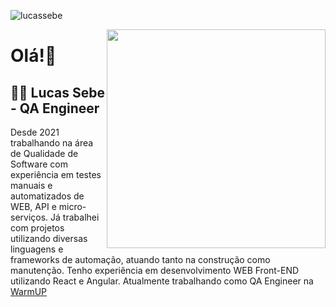 <p align="left"> <img src="https://komarev.com/ghpvc/?username=lucassebe&label=Profile%20views&color=0e75b6&style=flat" alt="lucassebe" /> </p>

<img align="right" width="350" src="https://dkrn4sk0rn31v.cloudfront.net/uploads/2019/04/14232157/capa-produtividade-400x280.png"/>

# Olá!👋
## 👩‍💻 Lucas Sebe - QA Engineer

Desde 2021 trabalhando na área de Qualidade de Software com experiência em testes manuais e automatizados de WEB, API e micro-serviços. 
Já trabalhei com projetos utilizando diversas linguagens e frameworks de automação, atuando tanto na construção como manutenção. 
Tenho experiência em desenvolvimento WEB Front-END utilizando React e Angular. 
Atualmente trabalhando como QA Engineer na [WarmUP](https://warmupweb.com.br/)

